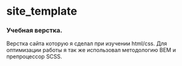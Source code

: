 # site_template
### Учебная верстка.
Верстка сайта которую я сделал при изучении html/css.
Для оптимизации работы я так же использовал методологию BEM и препроцессор SCSS.
